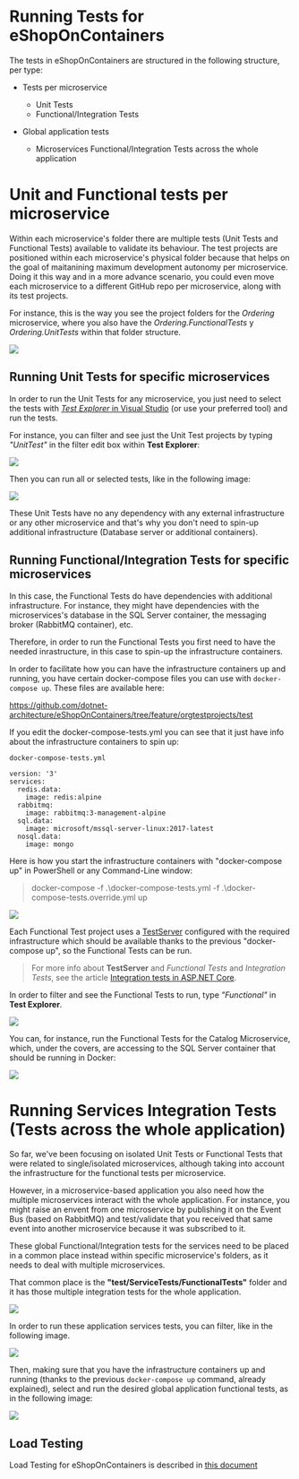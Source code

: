# Running Tests for eShopOnContainers

The tests in eShopOnContainers are structured in the following structure, per type:

- Tests per microservice
    - Unit Tests
    - Functional/Integration Tests

- Global application tests
    - Microservices Functional/Integration Tests across the whole application

# Unit and Functional tests per microservice

Within each microservice's folder there are multiple tests (Unit Tests and Functional Tests) available to validate its behaviour.
The test projects are positioned within each microservice's physical folder because that helps on the goal of maitanining maximum development autonomy per microservice. Doing it this way and in a more advance scenario, you could even move each microservice to a different GitHub repo per microservice, along with its test projects. 

For instance, this is the way you see the project folders for the *Ordering* microservice, where you also have the *Ordering.FunctionalTests* y *Ordering.UnitTests* within that folder structure.

<p>
<img src="img/orderingservicetests.PNG">
<p>

## Running Unit Tests for specific microservices

In order to run the Unit Tests for any microservice, you just need to select the tests with [*Test Explorer* in Visual Studio](https://docs.microsoft.com/en-us/visualstudio/test/run-unit-tests-with-test-explorer) (or use your preferred tool) and run the tests. 

For instance, you can filter and see just the Unit Test projects by typing *"UnitTest"* in the filter edit box within **Test Explorer**:

<p>
<img src="img/unittestsview.PNG">
<p>

Then you can run all or selected tests, like in the following image:

<p>
<img src="img/unittestsrunning.PNG">
<p>

These Unit Tests have no any dependency with any external infrastructure or any other microservice and that's why you don't need to spin-up additional infrastructure (Database server or additional containers).



## Running Functional/Integration Tests for specific microservices

In this case, the Functional Tests do have dependencies with additional infrastructure. For instance, they might have dependencies with the microservices's database in the SQL Server container, the messaging broker (RabbitMQ container), etc.

Therefore, in order to run the Functional Tests you first need to have the needed inrastructure, in this case to spin-up the infrastructure containers.

In order to facilitate how you can have the infrastructure containers up and running, you have certain docker-compose files you can use with `docker-compose up`. These files are available here:

https://github.com/dotnet-architecture/eShopOnContainers/tree/feature/orgtestprojects/test

If you edit the docker-compose-tests.yml you can see that it just have info about the infrastructure containers to spin up:

```
docker-compose-tests.yml

version: '3'
services:
  redis.data:
    image: redis:alpine
  rabbitmq:
    image: rabbitmq:3-management-alpine
  sql.data:
    image: microsoft/mssql-server-linux:2017-latest
  nosql.data:
    image: mongo
```

Here is how you start the infrastructure containers with "docker-compose up" in PowerShell or any Command-Line window:

> docker-compose -f .\docker-compose-tests.yml -f .\docker-compose-tests.override.yml up

<p>
<img src="img/compose-up-powershell-infrastructure-containers.PNG">
<p>

Each Functional Test project uses a [TestServer](https://docs.microsoft.com/en-us/dotnet/api/microsoft.aspnetcore.testhost.testserver?view=aspnetcore-2.1) configured with the required infrastructure which should be available thanks to the previous "docker-compose up", so the Functional Tests can be run.

> For more info about **TestServer** and *Functional Tests* and *Integration Tests*, see the article [Integration tests in ASP.NET Core](https://docs.microsoft.com/aspnet/core/test/integration-tests?view=aspnetcore-2.1).

In order to filter and see the Functional Tests to run, type *"Functional"* in **Test Explorer**. 

<p>
<img src="img/functionaltestsview.PNG">
<p>

You can, for instance, run the Functional Tests for the Catalog Microservice, which, under the covers, are accessing to the SQL Server container that should be running in Docker:

<p>
<img src="img/functionaltests-catalog-running.PNG">
<p>


# Running Services Integration Tests (Tests across the whole application)

So far, we've been focusing on isolated Unit Tests or Functional Tests that were related to single/isolated microservices, although taking into account the infrastructure for the functional tests per microservice.

However, in a microservice-based application you also need how the multiple microservices interact with the whole application. For instance, you might raise an envent from one microservice by publishing it on the Event Bus (based on RabbitMQ) and test/validate that you received that same event into another microservice because it was subscribed to it.

These global Functional/Integration tests for the services need to be placed in a common place instead within specific microservice's folders, as it needs to deal with multiple microservices.

That common place is the **"test/ServiceTests/FunctionalTests"** folder and it has those multiple integration tests for the whole application.

<p>
<img src="img/services-functional-tests-folder.PNG">
<p>

In order to run these application services tests, you can filter, like in the following image.

<p>
<img src="img/integrationtestsview.PNG">
<p>

Then, making sure that you have the infrastructure containers up and running (thanks to the previous `docker-compose up` command, already explained), select and run the desired global application functional tests, as in the following image:

<p>
<img src="img/global-application-functional-tests-running.PNG">
<p>




## Load Testing

Load Testing for eShopOnContainers is described in [this document](ServicesTests/LoadTest/readme.md)



